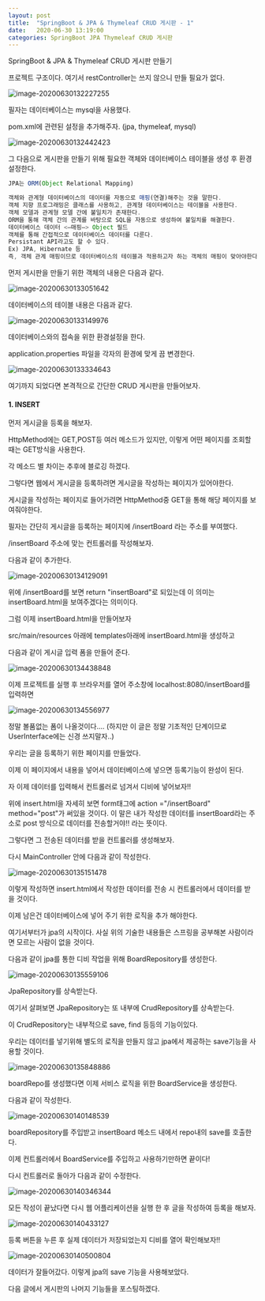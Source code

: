 ```yaml
---
layout: post
title:  "SpringBoot & JPA & Thymeleaf CRUD 게시판 - 1"
date:   2020-06-30 13:19:00
categories: SpringBoot JPA Thymeleaf CRUD 게시판
---
```

SpringBoot & JPA & Thymeleaf CRUD 게시판 만들기



프로젝트 구조이다. 여기서  restController는 쓰지 않으니 만들 필요가 없다.

![image-20200630132227255](C:\Users\forte\AppData\Roaming\Typora\typora-user-images\image-20200630132227255.png)



필자는 데이터베이스는 mysql을 사용했다. 

pom.xml에 관련된 설정을 추가해주자. (jpa, thymeleaf, mysql)

![image-20200630132442423](C:\Users\forte\AppData\Roaming\Typora\typora-user-images\image-20200630132442423.png)



그 다음으로 게시판을 만들기 위해 필요한 객체와 데이터베이스 테이블을 생성 후 환경설정한다. 

```javascript
JPA는 ORM(Object Relational Mapping)

객체와 관계형 데이터베이스의 데이터를 자동으로 매핑(연결)해주는 것을 말한다.
객체 지향 프로그래밍은 클래스를 사용하고, 관계형 데이터베이스는 테이블을 사용한다.
객체 모델과 관계형 모델 간에 불일치가 존재한다.
ORM을 통해 객체 간의 관계를 바탕으로 SQL을 자동으로 생성하여 불일치를 해결한다.
데이터베이스 데이터 <—매핑—> Object 필드
객체를 통해 간접적으로 데이터베이스 데이터를 다룬다.
Persistant API라고도 할 수 있다.
Ex) JPA, Hibernate 등
즉, 객체 관계 매핑이므로 데이터베이스의 테이블과 적용하고자 하는 객체의 매핑이 맞아야한다.
```



먼저 게시판을 만들기 위한 객체의 내용은  다음과 같다. 

![image-20200630133051642](C:\Users\forte\AppData\Roaming\Typora\typora-user-images\image-20200630133051642.png)



데이터베이스의 테이블 내용은 다음과 같다.

![image-20200630133149976](C:\Users\forte\AppData\Roaming\Typora\typora-user-images\image-20200630133149976.png)



데이터베이스와의 접속을 위한 환경설정을 한다.

application.properties 파일을 각자의 환경에 맞게 끔 변경한다.

![image-20200630133334643](C:\Users\forte\AppData\Roaming\Typora\typora-user-images\image-20200630133334643.png)



여기까지 되었다면 본격적으로 간단한 CRUD 게시판을 만들어보자.

#### 1. INSERT

먼저 게시글을 등록을 해보자.

HttpMethod에는 GET,POST등 여러 메소드가 있지만, 이렇게 어떤 페이지를 조회할 때는 GET방식을 사용한다.

각 메소드 별 차이는 추후에 블로깅 하겠다.

그렇다면  웹에서 게시글을 등록하려면 게시글을 작성하는 페이지가 있어야한다.

게시글을 작성하는 페이지로 들어가려면 HttpMethod중 GET을 통해 해당 페이지를 보여줘야한다.



필자는 간단히 게시글을 등록하는 페이지에 /insertBoard 라는 주소를 부여했다.

/insertBoard 주소에 맞는 컨트롤러를 작성해보자.

다음과 같이 추가한다.

![image-20200630134129091](C:\Users\forte\AppData\Roaming\Typora\typora-user-images\image-20200630134129091.png)



위에 /insertBoard를 보면 return  "insertBoard"로 되있는데 이 의미는 insertBoard.html을 보여주겠다는 의미이다. 



그럼 이제 insertBoard.html을 만들어보자 

src/main/resources 아래에 templates아래에 insertBoard.html을 생성하고

다음과 같이 게시글 입력 폼을 만들어 준다.

![image-20200630134438848](C:\Users\forte\AppData\Roaming\Typora\typora-user-images\image-20200630134438848.png)

이제 프로젝트를 실행 후 브라우저를 열어 주소창에 localhost:8080/insertBoard를 입력하면

![image-20200630134556977](C:\Users\forte\AppData\Roaming\Typora\typora-user-images\image-20200630134556977.png)

정말 볼품없는 폼이 나올것이다.... (하지만 이 글은 정말 기초적인 단계이므로 UserInterface에는 신경 쓰지말자..)



우리는 글을 등록하기 위한 페이지를 만들었다. 

이제 이 페이지에서 내용을 넣어서 데이터베이스에 넣으면 등록기능이 완성이 된다.

자 이제 데이터를 입력해서 컨트롤러로 넘겨서 디비에 넣어보자!!



위에 insert.html을 자세히 보면 form태그에 action ="/insertBoard" method="post"가 써있을 것이다. 이 말은 내가 작성한 데이터를 insertBoard라는 주소로 post 방식으로 데이터를 전송할거야!! 라는 뜻이다. 

그렇다면 그 전송된 데이터를 받을 컨트롤러를 생성해보자.



다시 MainController 안에 다음과 같이 작성한다.

![image-20200630135151478](C:\Users\forte\AppData\Roaming\Typora\typora-user-images\image-20200630135151478.png)

이렇게 작성하면 insert.html에서 작성한 데이터를 전송 시 컨트롤러에서 데이터를 받을 것이다.



이제 남은건 데이터베이스에 넣어 주기 위한 로직을 추가 해야한다.

여기서부터가 jpa의 시작이다. 사실 위의 기술한 내용들은 스프링을 공부해본 사람이라면 모르는 사람이 없을 것이다.



다음과 같이 jpa를 통한 디비 작업을 위해 BoardRepository를 생성한다.

![image-20200630135559106](C:\Users\forte\AppData\Roaming\Typora\typora-user-images\image-20200630135559106.png)



JpaRepository를 상속받는다.

여기서 살펴보면 JpaRepository는 또 내부에 CrudRepository를 상속받는다. 

이 CrudRepository는 내부적으로 save, find 등등의 기능이있다.

우리는 데이터를 넣기위해 별도의 로직을 만들지 않고 jpa에서 제공하는 save기능을 사용할 것이다.

![image-20200630135848886](C:\Users\forte\AppData\Roaming\Typora\typora-user-images\image-20200630135848886.png)



boardRepo를 생성했다면 이제 서비스 로직을 위한 BoardService을 생성한다.

다음과 같이 작성한다.

![image-20200630140148539](C:\Users\forte\AppData\Roaming\Typora\typora-user-images\image-20200630140148539.png)



boardRepository를 주입받고 insertBoard 메소드 내에서 repo내의 save를 호출한다.



이제 컨트롤러에서 BoardService를 주입하고 사용하기만하면 끝이다!

다시 컨트롤러로 돌아가 다음과 같이 수정한다.

![image-20200630140346344](C:\Users\forte\AppData\Roaming\Typora\typora-user-images\image-20200630140346344.png)





모든 작성이 끝났다면 다시 웹 어플리케이션을 실행 한 후 글을 작성하여 등록을 해보자.

![image-20200630140433127](C:\Users\forte\AppData\Roaming\Typora\typora-user-images\image-20200630140433127.png)



등록 버튼을 누른 후 실제 데이터가 저장되었는지 디비를 열어 확인해보자!!



![image-20200630140500804](C:\Users\forte\AppData\Roaming\Typora\typora-user-images\image-20200630140500804.png)



데이터가 잘들어갔다. 이렇게 jpa의 save 기능을 사용해보았다.

다음 글에서 게시판의 나머지 기능들을 포스팅하겠다.